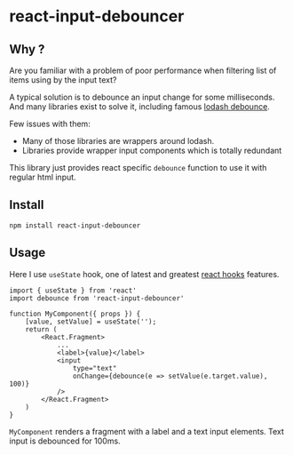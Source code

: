 # react-input-debouncer

## Why ?
Are you familiar with a problem of poor performance 
when filtering list of items using by the input text?

A typical solution is to debounce an input change for some milliseconds. 
And many libraries exist to solve it, including famous [lodash debounce](https://lodash.com/docs/4.17.10#debounce).

Few issues with them: 

* Many of those libraries are wrappers around lodash.
* Libraries provide wrapper input components which is totally redundant

This library just provides react specific `debounce` function to use it with regular html input.


## Install

    npm install react-input-debouncer
    

## Usage

Here I use `useState` hook, one of latest and greatest [react hooks](https://reactjs.org/docs/hooks-intro.html) features.

    import { useState } from 'react'
    import debounce from 'react-input-debouncer'
    
    function MyComponent({ props }) {
        [value, setValue] = useState(''); 
        return (
            <React.Fragment>
                ...
                <label>{value}</label>
                <input 
                    type="text"
                    onChange={debounce(e => setValue(e.target.value), 100)}
                />
            </React.Fragment>
        )
    }
    
`MyComponent` renders a fragment with a label and a text input elements. 
Text input is debounced for 100ms.